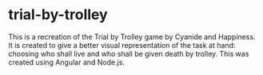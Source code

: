 # trial-by-trolley
This is a recreation of the Trial by Trolley game by Cyanide and Happiness. It is created to give a better visual representation of the task at hand: choosing who shall live and who shall be given death by trolley. This was created using Angular and Node.js.
